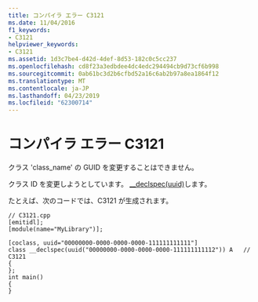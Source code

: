 ```yaml
---
title: コンパイラ エラー C3121
ms.date: 11/04/2016
f1_keywords:
- C3121
helpviewer_keywords:
- C3121
ms.assetid: 1d3c7be4-d42d-4def-8d53-182c0c5cc237
ms.openlocfilehash: cd8f23a3edbdee4dc4edc294494cb9d73cf6b998
ms.sourcegitcommit: 0ab61bc3d2b6cfbd52a16c6ab2b97a8ea1864f12
ms.translationtype: MT
ms.contentlocale: ja-JP
ms.lasthandoff: 04/23/2019
ms.locfileid: "62300714"
---
```

# <a name="compiler-error-c3121"></a>コンパイラ エラー C3121

クラス 'class_name' の GUID を変更することはできません。

クラス ID を変更しようとしています。 [__declspec(uuid)](../../cpp/uuid-cpp.md)します。

たとえば、次のコードでは、C3121 が生成されます。

```
// C3121.cpp
[emitidl];
[module(name="MyLibrary")];

[coclass, uuid="00000000-0000-0000-0000-111111111111"]
class __declspec(uuid("00000000-0000-0000-0000-111111111112")) A   // C3121
{
};
int main()
{
}
```